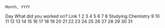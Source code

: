    Month, YYYY

Day What did you worked on? Link
1
2
3
4
5
6
7
8 Studying Chemistry
9
10
11
12
13
14
15
16
17
18
19
20
21
22
23
24
25
26
27
28
29
30
31
